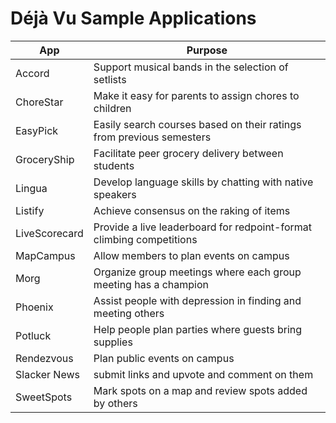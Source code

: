 Déjà Vu Sample Applications
===========================

| App        | Purpose |
| ---------  | ------- |
| Accord     | Support musical bands in the selection of setlists |
| ChoreStar  | Make it easy for parents to assign chores to children |
| EasyPick   | Easily search courses based on their ratings from previous semesters |
| GroceryShip | Facilitate peer grocery delivery between students |
| Lingua     | Develop language skills by chatting with native speakers |
| Listify    | Achieve consensus on the raking of items |
| LiveScorecard | Provide a live leaderboard for redpoint-format climbing competitions |
| MapCampus  | Allow members to plan events on campus |
| Morg       | Organize group meetings where each group meeting has a champion |
| Phoenix    | Assist people with depression in finding and meeting others |
| Potluck    | Help people plan parties where guests bring supplies |
| Rendezvous | Plan public events on campus |
| Slacker News | submit links and upvote and comment on them |
| SweetSpots | Mark spots on a map and review spots added by others|

